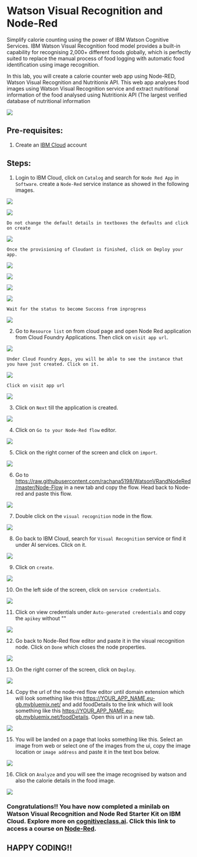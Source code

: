 # Watson Visual Recognition and Node-Red

Simplify calorie counting using the power of IBM Watson Cognitive Services. IBM Watson Visual Recognition food model provides a built-in capability for recognising 2,000+ different foods globally, which is perfectly suited to replace the manual process of food logging with automatic food identification using image recognition.

In this lab, you will create a calorie counter web app using Node-RED, Watson Visual Recognition and Nutritionix API. This web app analyses food images using Watson Visual Recognition service and extract nutritional information of the food analysed using Nutritionix API (The largest verified database of nutritional information

![](img/flowdiagram.png)

## Pre-requisites:

1. Create an [IBM Cloud](https://cloud.ibm.com/login) account

## Steps:

1. Login to IBM Cloud, click on ``Catalog`` and search for ``Node Red App`` in ``Software``. create a ``Node-Red`` service instance as showed in the following images.

![](img/noderedsearch.png)

![](img/instancecreateNR.png)

``Do not change the default details in textboxes the defaults and click on create``

![](img/noderedcreate01.png)

``Once the provisioning of Cloudant is finished, click on Deploy your app.``

![](img/noderedcreate02.png)

![](img/noderedcreate03.png)

![](img/noderedcreate04.png)

![](img/noderedcreate05.png)

``Wait for the status to become Success from inprogress``

![](img/noderedcreate06.png)

2. Go to ``Resource list`` on from cloud page and open Node Red application from Cloud Foundry Applications. Then click on ``visit app url``.

![](img/noderedfind01.png)

``Under Cloud Foundry Apps, you will be able to see the instance that you have just created. Click on it.``

![](img/noderedfind02.png)

``Click on visit app url``

![](img/visitappurl.png)

3. Click on ``Next`` till the application is created.

![](img/noderednext.png)

4. Click on ``Go to your Node-Red flow`` editor.

![](img/nrvisitapp.png)

5. Click on the right corner of the screen and click on ``import``.

![](img/nrimport.png)

6. Go to https://raw.githubusercontent.com/rachana5198/WatsonVRandNodeRed/master/Node-Flow in a new tab and copy the flow. Head back to Node-red and paste this flow.

![](img/nrimport1.png)

7. Double click on the ``visual recognition`` node in the flow.

![](img/flowvrnode.png)

8. Go back to IBM Cloud, search for ``Visual Recognition`` service or find it under AI services. Click on it.

![](img/instancecreateVR.png)

9. Click on ``create``.

![](img/instancecreateVR-1.png)

10. On the left side of the screen, click on ``service credentials``.

![](img/servicecredVR.png)

11. Click on view credentials under ``Auto-generated credentials`` and copy the ``apikey`` without ""

![](img/apikeyVR.png)

12. Go back to Node-Red flow editor and paste it in the visual recognition node. Click on ``Done`` which closes the node properties.

![](img/nrcopyapivr.png)

13. On the right corner of the screen, click on ``Deploy``.

![](img/nrdeployflow.png)

14. Copy the url of the node-red flow editor until domain extension which will look something like this https://YOUR_APP_NAME.eu-gb.mybluemix.net/ and add foodDetails to the link which will look something like this https://YOUR_APP_NAME.eu-gb.mybluemix.net/foodDetails. Open this url in a new tab.

![](img/nrurlcopy.png)

15. You will be landed on a page that looks something like this. Select an image from web or select one of the images from the ui, copy the image location or ``image address`` and paste it in the text box below.

![](img/output01.png)

16. Click on ``Analyze`` and you will see the image recognised by watson and also the calorie details in the food image.

![](img/output02.png)

### Congratulations!! You have now completed a minilab on Watson Visual Recognition and Node Red Starter Kit on IBM Cloud. Explore more on [cognitiveclass.ai](https://cognitiveclass.ai/badges). Click this link to access a course on [Node-Red](https://cognitiveclass.ai/courses/node-red-basics-to-bots).

## HAPPY CODING!!
